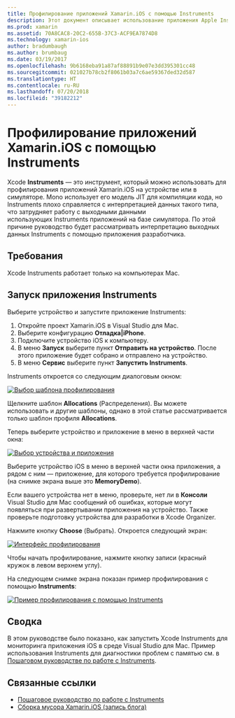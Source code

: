 ```yaml
---
title: Профилирование приложений Xamarin.iOS с помощью Instruments
description: Этот документ описывает использование приложения Apple Instruments для профилирования приложения Xamarin.iOS, установленного на устройстве или в симуляторе.
ms.prod: xamarin
ms.assetid: 70A8CAC8-20C2-655B-37C3-ACF9EA7874D8
ms.technology: xamarin-ios
author: bradumbaugh
ms.author: brumbaug
ms.date: 03/19/2017
ms.openlocfilehash: 9b6168eba91a87af88891b9e07e3dd395301cc48
ms.sourcegitcommit: 021027b78cb2f8061b03a7c6ae59367ded32d587
ms.translationtype: HT
ms.contentlocale: ru-RU
ms.lasthandoff: 07/20/2018
ms.locfileid: "39182212"
---
```

# <a name="profiling-xamarinios-applications-with-instruments"></a>Профилирование приложений Xamarin.iOS с помощью Instruments

Xcode **Instruments** — это инструмент, который можно использовать для профилирования приложений Xamarin.iOS на устройстве или в симуляторе. Mono использует его модель JIT для компиляции кода, но Instruments плохо справляется с интерпретацией данных такого типа, что затрудняет работу с выходными данными использующих Instruments приложений на базе симулятора.
По этой причине руководство будет рассматривать интерпретацию выходных данных Instruments с помощью приложения разработчика.

## <a name="requirements"></a>Требования

Xcode Instruments работает только на компьютерах Mac.

## <a name="opening-the-instruments-app"></a>Запуск приложения Instruments

Выберите устройство и запустите приложение Instruments:

1. Откройте проект Xamarin.iOS в Visual Studio для Mac.
2. Выберите конфигурацию **Отладка|iPhone**.
3. Подключите устройство iOS к компьютеру.
4. В меню **Запуск** выберите пункт **Отправить на устройство**. После этого приложение будет собрано и отправлено на устройство.
5. В меню **Сервис** выберите пункт **Запустить Instruments**.


Instruments откроется со следующим диалоговым окном:

 [![](using-instruments-to-detect-native-leaks-using-markheap-images/instruments1.png "Выбор шаблона профилирования")](using-instruments-to-detect-native-leaks-using-markheap-images/instruments1.png#lightbox)

Щелкните шаблон **Allocations** (Распределения). Вы можете использовать и другие шаблоны, однако в этой статье рассматривается только шаблон профиля **Allocations**.

Теперь выберите устройство и приложение в меню в верхней части окна:

[![](using-instruments-to-detect-native-leaks-using-markheap-images/instruments2.png "Выбор устройства и приложения")](using-instruments-to-detect-native-leaks-using-markheap-images/instruments2.png#lightbox)

Выберите устройство iOS в меню в верхней части окна приложения, а рядом с ним — приложение, для которого требуется профилирование (на снимке экрана выше это **MemoryDemo**).

Если вашего устройства нет в меню, проверьте, нет ли в **Консоли** Visual Studio для Mac сообщений об ошибках, которые могут появляться при развертывании приложения на устройство. Также проверьте подготовку устройства для разработки в Xcode Organizer.

Нажмите кнопку **Choose** (Выбрать). Откроется следующий экран:

[![](using-instruments-to-detect-native-leaks-using-markheap-images/instruments3.png "Интерфейс профилирования")](using-instruments-to-detect-native-leaks-using-markheap-images/instruments3.png#lightbox)

Чтобы начать профилирование, нажмите кнопку записи (красный кружок в левом верхнем углу).

На следующем снимке экрана показан пример профилирования с помощью **Instruments**:

[![](using-instruments-to-detect-native-leaks-using-markheap-images/instruments4.png "Пример профилирования с помощью Instruments")](using-instruments-to-detect-native-leaks-using-markheap-images/instruments4.png#lightbox)

## <a name="summary"></a>Сводка

В этом руководстве было показано, как запустить Xcode Instruments для мониторинга приложения iOS в среде Visual Studio для Mac. Пример использования Instruments для диагностики проблем с памятью см. в [Пошаговом руководстве по работе с Instruments](~/ios/deploy-test/walkthrough-apples-instrument.md).

## <a name="related-links"></a>Связанные ссылки

- [Пошаговое руководство по работе с Instruments](~/ios/deploy-test/walkthrough-apples-instrument.md)
- [Сборка мусора Xamarin.iOS (запись блога)](http://c-sharx.net/2015-04-27-xamarin-ios-the-garbage-collector-and-me/)
